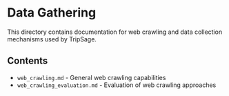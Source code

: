 # Data Gathering

This directory contains documentation for web crawling and data collection mechanisms used by TripSage.

## Contents

- `web_crawling.md` - General web crawling capabilities
- `web_crawling_evaluation.md` - Evaluation of web crawling approaches
